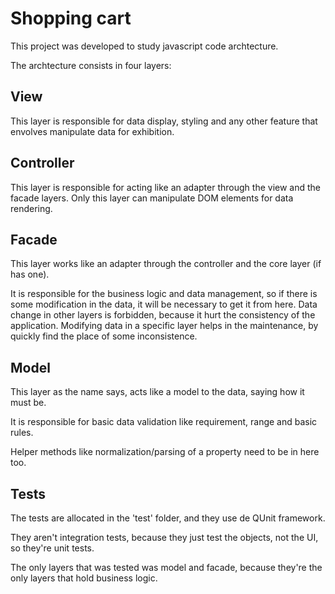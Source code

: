 # Shopping cart

This project was developed to study javascript code archtecture.

The archtecture consists in four layers:

## View

This layer is responsible for data display, styling and any other feature that envolves manipulate data for exhibition.

## Controller

This layer is responsible for acting like an adapter through the view and the facade layers. Only this layer can manipulate DOM elements for data rendering.

## Facade

This layer works like an adapter through the controller and the core layer (if has one).

It is responsible for the business logic and data management, so if there is some modification in the data, it will be necessary to get it from here. Data change in other layers is forbidden, because it hurt the consistency of the application. Modifying data in a specific layer helps in the maintenance, by quickly find the place of some inconsistence.

## Model

This layer as the name says, acts like a model to the data, saying how it must be.

It is responsible for basic data validation like requirement, range and basic rules.

Helper methods like normalization/parsing of a property need to be in here too.

## Tests

The tests are allocated in the 'test' folder, and they use de QUnit framework.

They aren't integration tests, because they just test the objects, not the UI, so they're unit tests.

The only layers that was tested was model and facade, because they're the only layers that hold business logic.